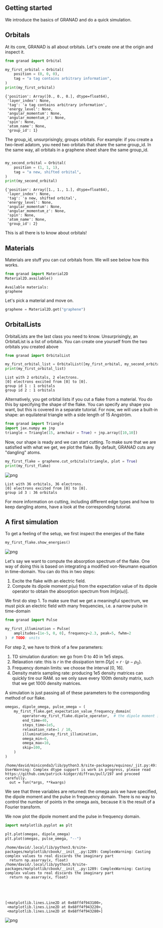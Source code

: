 ## Getting started

We introduce the basics of GRANAD and do a quick simulation.


## Orbitals

At its core, GRANAD is all about orbitals. Let's create one at the origin and inspect it.



```python
from granad import Orbital

my_first_orbital = Orbital(
    position = (0, 0, 0),
    tag = "a tag contains arbitrary information",
)
print(my_first_orbital)
```

    {'position': Array([0., 0., 0.], dtype=float64),
     'layer_index': None,
     'tag': 'a tag contains arbitrary information',
     'energy_level': None,
     'angular_momentum': None,
     'angular_momentum_z': None,
     'spin': None,
     'atom_name': None,
     'group_id': 1}


The group_id, unsurprisingly, groups orbitals. For example: if you create a two-level adatom, you need two orbitals that share the same group_id. In the same way, all orbitals in a graphene sheet share the same group_id.


```python

my_second_orbital = Orbital(
    position = (1, 1, 1),
    tag = "a new, shifted orbital",
)
print(my_second_orbital)

```

    {'position': Array([1., 1., 1.], dtype=float64),
     'layer_index': None,
     'tag': 'a new, shifted orbital',
     'energy_level': None,
     'angular_momentum': None,
     'angular_momentum_z': None,
     'spin': None,
     'atom_name': None,
     'group_id': 2}


This is all there is to know about orbitals!


## Materials

Materials are stuff you can cut orbitals from. We will see below how this works.


```python
from granad import Material2D
Material2D.available()
```

    Available materials:
    graphene


Let's pick a material and move on.


```python
graphene = Material2D.get("graphene")
```

## OrbitalLists

OrbitalLists are the last class you need to know. Unsurprisingly, an OrbitalList is a list of orbitals. You can create one yourself from the two orbitals you created above


```python
from granad import OrbitalList

my_first_orbital_list = OrbitalList([my_first_orbital, my_second_orbital])
print(my_first_orbital_list)
```

    List with 2 orbitals, 2 electrons.
    [0] electrons excited from [0] to [0].
    group id 1 : 1 orbitals
    group id 2 : 1 orbitals


Alternatively, you get orbital lists if you cut a flake from a material. You do this by specifying the shape of the flake.
You can specify any shape you want, but this is covered in a separate tutorial.
For now, we will use a built-in shape: an equilateral triangle with a side length of 15 Angström.


```python
from granad import Triangle
import jax.numpy as jnp
triangle = Triangle(15, armchair = True) + jnp.array([10,10])
```

Now, our shape is ready and we can start cutting. To make sure that we are satisfied with what we get, we plot the flake. By default, GRANAD cuts any "dangling" atoms.


```python
my_first_flake = graphene.cut_orbitals(triangle, plot = True)
print(my_first_flake)
```


    
![png](getting_started_files/getting_started_15_0.png)
    


    List with 36 orbitals, 36 electrons.
    [0] electrons excited from [0] to [0].
    group id 3 : 36 orbitals


For more information on cutting, including different edge types and how to keep dangling atoms, have a look at the corresponding tutorial.

## A first simulation

To get a feeling of the setup, we first inspect the energies of the flake


```python
my_first_flake.show_energies()
```


    
![png](getting_started_files/getting_started_19_0.png)
    


Let's say we want to compute the absorption spectrum of the flake. One way of doing this is based on integrating a modified von-Neumann equation in time-domain. You can do this in two steps: 

1. Excite the flake with an electric field.
2. Compute its dipole moment $p(\omega)$ from the expectation value of its dipole operator to obtain the absorption spectrum from $Im[p(\omega)]$.

We first do step 1. To make sure that we get a meaningful spectrum, we must pick an electric field with many frequencies, i.e. a narrow pulse in time-domain


```python
from granad import Pulse

my_first_illumination = Pulse(
    amplitudes=[1e-5, 0, 0], frequency=2.3, peak=5, fwhm=2
)  # TODO: units
```

For step 2, we have to think of a few parameters:

1. TD simulation duration: we go from 0 to 40 in 1e5 steps.
2. Relaxation rate: this is $r$ in the dissipation term $D[\rho] = r \cdot(\rho - \rho_0)$.
3. Frequency domain limits: we choose the interval [0, 16].
4. Density matrix sampling rate: producing 1e5 density matrices can quickly tire our RAM. so we only save every 100th density matrix, such that we get 1000 density matrices.

A simulation is just passing all of these parameters to the corresponding method of our flake.


```python
omegas, dipole_omega, pulse_omega = (
    my_first_flake.get_expectation_value_frequency_domain(
        operator=my_first_flake.dipole_operator,  # the dipole moment is the expectation value of the dipole operator
        end_time=40,
        steps_time=1e5,
        relaxation_rate=1 / 10,
        illumination=my_first_illumination,
        omega_min=0,
        omega_max=10,
        skip=100,
    )
)
```

    /home/david/miniconda3/lib/python3.9/site-packages/equinox/_jit.py:49: UserWarning: Complex dtype support is work in progress, please read https://github.com/patrick-kidger/diffrax/pull/197 and proceed carefully.
      out = fun(*args, **kwargs)


We see that three variables are returned: the omega axis we have specified, the dipole moment and the pulse in freqeuency domain. There is no way to control the number of points in the omega axis, because
it is the result of a Fourier transform.

We now plot the dipole moment and the pulse in frequency domain.


```python
import matplotlib.pyplot as plt

plt.plot(omegas, dipole_omega)
plt.plot(omegas, pulse_omega, "--")
```

    /home/david/.local/lib/python3.9/site-packages/matplotlib/cbook/__init__.py:1289: ComplexWarning: Casting complex values to real discards the imaginary part
      return np.asarray(x, float)
    /home/david/.local/lib/python3.9/site-packages/matplotlib/cbook/__init__.py:1289: ComplexWarning: Casting complex values to real discards the imaginary part
      return np.asarray(x, float)





    [<matplotlib.lines.Line2D at 0x68ff4f943100>,
     <matplotlib.lines.Line2D at 0x68ff4f943220>,
     <matplotlib.lines.Line2D at 0x68ff4f943280>]




    
![png](getting_started_files/getting_started_28_2.png)
    

